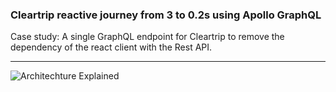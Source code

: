 ### Cleartrip reactive journey from 3 to 0.2s using Apollo GraphQL

Case study: A single GraphQL endpoint for Cleartrip to remove the dependency of the react client with the Rest API.

---

![Architechture Explained](https://res.cloudinary.com/cleartrip/image/upload/v1528778858/Cleartrip-Hotels-GraphQL_xzihtl.png)